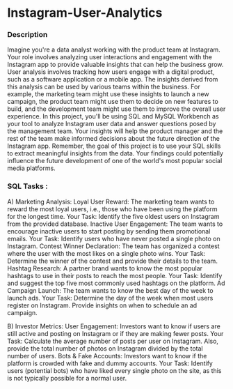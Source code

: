 # Instagram-User-Analytics

### Description 

Imagine you're a data analyst working with the product team at Instagram. Your role involves analyzing user interactions and engagement with the Instagram app to provide valuable insights that can help the business grow.
User analysis involves tracking how users engage with a digital product, such as a software application or a mobile app. The insights derived from this analysis can be used by various teams within the business. For example, the marketing team might use these insights to launch a new campaign, the product team might use them to decide on new features to build, and the development team might use them to improve the overall user experience.
In this project, you'll be using SQL and MySQL Workbench as your tool to analyze Instagram user data and answer questions posed by the management team. Your insights will help the product manager and the rest of the team make informed decisions about the future direction of the Instagram app.
Remember, the goal of this project is to use your SQL skills to extract meaningful insights from the data. Your findings could potentially influence the future development of one of the world's most popular social media platforms.

### SQL Tasks :
A) Marketing Analysis:
Loyal User Reward: The marketing team wants to reward the most loyal users, i.e., those who have been using the platform for the longest time.
Your Task: Identify the five oldest users on Instagram from the provided database.
Inactive User Engagement: The team wants to encourage inactive users to start posting by sending them promotional emails.
Your Task: Identify users who have never posted a single photo on Instagram.
Contest Winner Declaration: The team has organized a contest where the user with the most likes on a single photo wins.
Your Task: Determine the winner of the contest and provide their details to the team.
Hashtag Research: A partner brand wants to know the most popular hashtags to use in their posts to reach the most people.
Your Task: Identify and suggest the top five most commonly used hashtags on the platform.
Ad Campaign Launch: The team wants to know the best day of the week to launch ads.
Your Task: Determine the day of the week when most users register on Instagram. Provide insights on when to schedule an ad campaign.

B) Investor Metrics:
User Engagement: Investors want to know if users are still active and posting on Instagram or if they are making fewer posts.
Your Task: Calculate the average number of posts per user on Instagram. Also, provide the total number of photos on Instagram divided by the total number of users.
Bots & Fake Accounts: Investors want to know if the platform is crowded with fake and dummy accounts.
Your Task: Identify users (potential bots) who have liked every single photo on the site, as this is not typically possible for a normal user.
